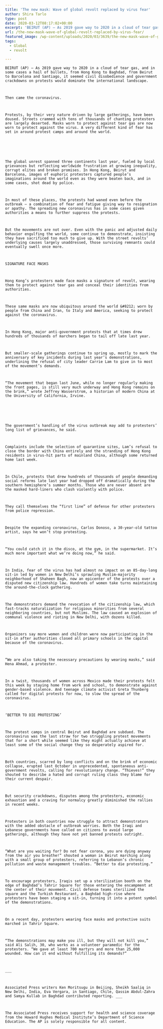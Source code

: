 ```yaml
---
title: 'The new mask: Wave of global revolt replaced by virus fear'
author: Shira Tarlo
type: post
date: 2020-03-12T08:17:02+00:00
excerpt: 'BEIRUT (AP) — As 2019 gave way to 2020 in a cloud of tear gas, and in some cases a hail of bullets, from Hong Kong to Baghdad, from Beirut to Barcelona and Santiago, it seemed civil disobedience and government crackdowns on protests would dominate the international landscape. Then came the coronavirus. Protests, by their&hellip;'
url: /the-new-mask-wave-of-global-revolt-replaced-by-virus-fear/
featured_image: /wp-content/uploads/2020/03/3639/the-new-mask-wave-of-global-revolt-replaced-by-virus-fear.jpg
tags:
  - Global
  - revolt

---
```

  
    BEIRUT (AP) — As 2019 gave way to 2020 in a cloud of tear gas, and in some cases a hail of bullets, from Hong Kong to Baghdad, from Beirut to Barcelona and Santiago, it seemed civil disobedience and government crackdowns on protests would dominate the international landscape.
  
  
  
    Then came the coronavirus.
  
  
  
    Protests, by their very nature driven by large gatherings, have been doused. Streets crammed with tens of thousands of chanting protesters are largely deserted. Masks worn to protect against tear gas are now worn to protect against the virus. A very different kind of fear has set in around protest camps and around the world.
  
  
  
  
  
  
    The global unrest spanned three continents last year, fueled by local grievances but reflecting worldwide frustration at growing inequality, corrupt elites and broken promises. In Hong Kong, Beirut and Barcelona, images of euphoric protesters captured people’s imaginations around the world even as they were beaten back, and in some cases, shot dead by police.
  
  
  
    In most of these places, the protests had waned even before the outbreak — a combination of fear and fatigue giving way to resignation or apathy. The spreading new coronavirus has in some cases given authorities a means to further suppress the protests.
  
  
  
    But the movements are not over. Even with the panic and adjusted daily behavior engulfing the world, some continue to demonstrate, insisting they have sacrificed too much to give up. With the street revolts’ underlying causes largely unaddressed, those surviving remnants could eventually swell once more.
  
  
  
    SIGNATURE FACE MASKS
  
  
  
    Hong Kong’s protesters made face masks a signature of revolt, wearing them to protect against tear gas and conceal their identities from authorities.
  
  
  
    These same masks are now ubiquitous around the world &#8212; worn by people from China and Iran, to Italy and America, seeking to protect against the coronavirus.
  
  
  
    In Hong Kong, major anti-government protests that at times drew hundreds of thousands of marchers began to tail off late last year.
  
  
  
    But smaller-scale gatherings continue to spring up, mostly to mark the anniversary of key incidents during last year’s demonstrations, underlining the refusal of city leader Carrie Lam to give in to most of the movement’s demands.
  
  
  
    “The movement that began last June, while no longer regularly making the front pages, is still very much underway and Hong Kong remains on the brink,” wrote Jeffrey Wasserstrom, a historian of modern China at the University of California, Irvine.
  
  
  
  
  
  
    The government’s handling of the virus outbreak may add to protesters’ long list of grievances, he said.
  
  
  
    Complaints include the selection of quarantine sites, Lam’s refusal to close the border with China entirely and the stranding of Hong Kong residents in virus-hit parts of mainland China, although some returned home last week.
  
  
  
    In Chile, protests that drew hundreds of thousands of people demanding social reforms late last year had dropped off dramatically during the southern hemisphere’s summer months. Those who are never absent are the masked hard-liners who clash violently with police.
  
  
  
    They call themselves the “first line” of defense for other protesters from police repression.
  
  
  
    Despite the expanding coronavirus, Carlos Donoso, a 30-year-old tattoo artist, says he won’t stop protesting.
  
  
  
    “You could catch it in the disco, at the gym, in the supermarket. It’s much more important what we’re doing now,” he said.
  
  
  
    In India, fear of the virus has had almost no impact on an 85-day-long sit-in led by women in New Delhi’s sprawling Muslim-majority neighborhood of Shaheen Bagh, now an epicenter of the protests over a disputed new citizenship law. Hundreds of women take turns maintaining the around-the-clock gathering.
  
  
  
    The demonstrators demand the revocation of the citizenship law, which fast-tracks naturalization for religious minorities from several neighboring countries, but not Muslims. The law caused an explosion of communal violence and rioting in New Delhi, with dozens killed.
  
  
  
    Organizers say more women and children were now participating in the sit-in after authorities closed all primary schools in the capital because of the coronavirus.
  
  
  
    “We are also taking the necessary precautions by wearing masks,” said Hena Ahmad, a protester.
  
  
  
    In a twist, thousands of women across Mexico made their protests felt this week by staying home from work and school, to demonstrate against gender-based violence. And teenage climate activist Greta Thunberg called for digital protests for now, to slow the spread of the coronavirus.
  
  
  
    ‘BETTER TO DIE PROTESTING’
  
  
  
    The protest camps in central Beirut and Baghdad are subdued. The coronavirus was the last straw for two struggling protest movements that for a short while seemed like they might actually achieve at least some of the social change they so desperately aspired for.
  
  
  
    Both countries, scarred by long conflicts and on the brink of economic collapse, erupted last October in unprecedented, spontaneous anti-government revolts, calling for revolutionary change. “Thieves!” they shouted to describe a hated and corrupt ruling class they blame for their current despair.
  
  
  
    But security crackdowns, disputes among the protesters, economic exhaustion and a craving for normalcy greatly diminished the rallies in recent weeks.
  
  
  
    Protesters in both countries now struggle to attract demonstrators with the added obstacle of outbreak worries. Both the Iraqi and Lebanese governments have called on citizens to avoid large gatherings, although they have not yet banned protests outright.
  
  
  
    “What are you waiting for? Do not fear corona, you are dying anyway from the air you breathe!” shouted a woman in Beirut marching along with a small group of protesters, referring to Lebanon’s chronic pollution and waste management troubles. “Better to die protesting.”
  
  
  
    To encourage protesters, Iraqis set up a sterilization booth on the edge of Baghdad’s Tahrir Square for those entering the encampment at the center of their movement. Civil defense teams sterilized the square and the Turkish Restaurant, a Baghdad high-rise where protesters have been staging a sit-in, turning it into a potent symbol of the demonstrations.
  
  
  
    On a recent day, protesters wearing face masks and protective suits marched in Tahrir Square.
  
  
  
    “The demonstrations may make you ill, but they will not kill you,” said Ali Salih, 30, who works as a volunteer paramedic for the protesters. “We gave at least 700 martyrs and more than 25,000 wounded. How can it end without fulfilling its demands?”
  
  
  
    ___
  
  
  
    Associated Press writers Ken Moritsugu in Beijing, Sheikh Saaliq in New Delhi, India, Eva Vergara, in Santiago, Chile, Qassim Abdul-Zahra and Samya Kullab in Baghdad contributed reporting. ___
  
  
  
    The Associated Press receives support for health and science coverage from the Howard Hughes Medical Institute’s Department of Science Education. The AP is solely responsible for all content.
  
